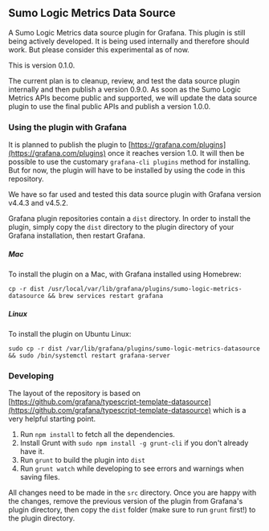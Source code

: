 ## Sumo Logic Metrics Data Source

A Sumo Logic Metrics data source plugin for Grafana. This plugin is still being actively developed. 
It is being used internally and therefore should work. But please consider this experimental as 
of now.

This is version 0.1.0.

The current plan is to cleanup, review, and test the data source plugin internally and
then publish a version 0.9.0. As soon as the Sumo Logic Metrics APIs become public and supported,
we will update the data source plugin to use the final public APIs and publish a version 1.0.0.

### Using the plugin with Grafana

It is planned to publish the plugin to [https://grafana.com/plugins](https://grafana.com/plugins) 
once it reaches version 1.0. It will then be possible to use the customary `grafana-cli plugins` 
method for installing. But for now, the plugin will have to be installed by using the code in this
repository.

We have so far used and tested this data source plugin with Grafana version v4.4.3 and v4.5.2.

Grafana plugin repositories contain a `dist` directory. In order to install the plugin, simply
copy the `dist` directory to the plugin directory of your Grafana installation, then restart 
Grafana.

##### Mac

To install the plugin on a Mac, with Grafana installed using Homebrew:

`cp -r dist /usr/local/var/lib/grafana/plugins/sumo-logic-metrics-datasource && brew services restart grafana`

##### Linux

To install the plugin on Ubuntu Linux:

`sudo cp -r dist /var/lib/grafana/plugins/sumo-logic-metrics-datasource && sudo /bin/systemctl restart grafana-server`

### Developing

The layout of the repository is based on [https://github.com/grafana/typescript-template-datasource](https://github.com/grafana/typescript-template-datasource)
which is a very helpful starting point.

1. Run `npm install` to fetch all the dependencies.
2. Install Grunt with `sudo npm install -g grunt-cli` if you don't already have it.
3. Run `grunt` to build the plugin into `dist`
4. Run `grunt watch` while developing to see errors and warnings when saving files.

All changes need to be made in the `src` directory. Once you are happy with the changes, remove the
previous version of the plugin from Grafana's plugin directory, then copy the
`dist` folder (make sure to run `grunt` first!) to the plugin directory.

